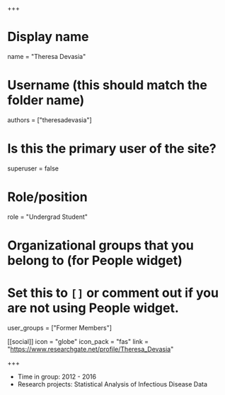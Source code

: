 +++
# Display name
name = "Theresa Devasia"

# Username (this should match the folder name)
authors = ["theresadevasia"]

# Is this the primary user of the site?
superuser = false

# Role/position
role = "Undergrad Student"

# Organizational groups that you belong to (for People widget)
#   Set this to `[]` or comment out if you are not using People widget.
user_groups = ["Former Members"]


[[social]]
  icon = "globe"
  icon_pack = "fas"
  link = "https://www.researchgate.net/profile/Theresa_Devasia"


+++


* Time in group: 2012 - 2016
* Research projects: Statistical Analysis of Infectious Disease Data

